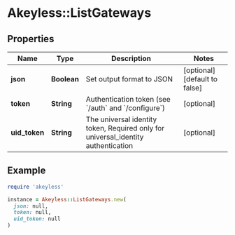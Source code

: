 # Akeyless::ListGateways

## Properties

| Name | Type | Description | Notes |
| ---- | ---- | ----------- | ----- |
| **json** | **Boolean** | Set output format to JSON | [optional][default to false] |
| **token** | **String** | Authentication token (see &#x60;/auth&#x60; and &#x60;/configure&#x60;) | [optional] |
| **uid_token** | **String** | The universal identity token, Required only for universal_identity authentication | [optional] |

## Example

```ruby
require 'akeyless'

instance = Akeyless::ListGateways.new(
  json: null,
  token: null,
  uid_token: null
)
```

